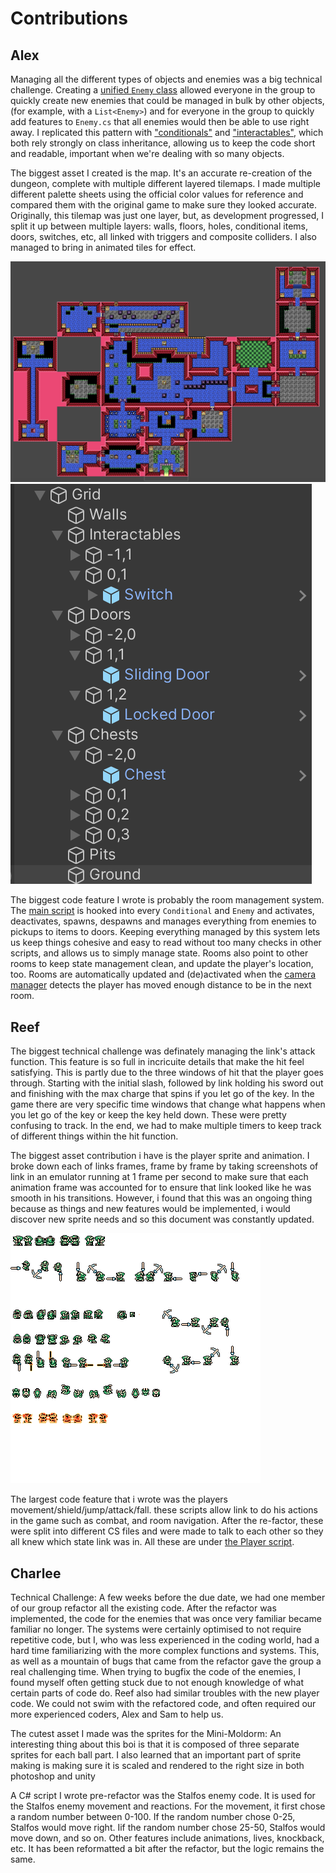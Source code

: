 # Contributions

## Alex

Managing all the different types of objects and enemies was a big technical challenge. Creating a [unified `Enemy` class](Assets/Scripts/Enemies/Enemy.cs) allowed everyone in the group to quickly create new enemies that could be managed in bulk by other objects, (for example, with a `List<Enemy>`) and for everyone in the group to quickly add features to `Enemy.cs` that all enemies would then be able to use right away. I replicated this pattern with ["conditionals"](Assets/Scripts/Conditionals/Conditional.cs) and ["interactables"](Assets/Scripts/Interactables/Interactable.cs), which both rely strongly on class inheritance, allowing us to keep the code short and readable, important when we're dealing with so many objects.

The biggest asset I created is the map. It's an accurate re-creation of the dungeon, complete with multiple different layered tilemaps. I made multiple different palette sheets using the official color values for reference and compared them with the original game to make sure they looked accurate. Originally, this tilemap was just one layer, but, as development progressed, I split it up between multiple layers: walls, floors, holes, conditional items, doors, switches, etc, all linked with triggers and composite colliders. I also managed to bring in animated tiles for effect.

![Full map](Contributions/map.png)
![Split tilemaps](Contributions/hierarchy.png)

The biggest code feature I wrote is probably the room management system. The [main script](Assets/Scripts/Utilities/Room.cs) is hooked into every `Conditional` and `Enemy` and activates, deactivates, spawns, despawns and manages everything from enemies to pickups to items to doors. Keeping everything managed by this system lets us keep things cohesive and easy to read without too many checks in other scripts, and allows us to simply manage state. Rooms also point to other rooms to keep state management clean, and update the player's location, too. Rooms are automatically updated and (de)activated when the [camera manager](Assets/Scripts/Utilities/CameraMovement.cs) detects the player has moved enough distance to be in the next room.


## Reef

The biggest technical challenge was definately managing the link's attack function. This feature is so full in incricuite details that make the hit feel satisfying. This is partly due to the three windows of hit that the player goes through. Starting with the initial slash, followed by link holding his sword out and finishing with the max charge that spins if you let go of the key. In the game there are very specific time windows that change what happens when you let go of the key or keep the key held down. These were pretty confusing to track. In the end, we had to make multiple timers to keep track of different things within the hit function.

The biggest asset contribution i have is the player sprite and animation. I broke down each of links frames, frame by frame by taking screenshots of link in an emulator running at 1 frame per second to make sure that each animation frame was accounted for to ensure that link looked like he was smooth in his transitions. However, i found that this was an ongoing thing because as things and new features would be implemented, i would discover new sprite needs and so this document was constantly updated.

![Sprite Sheet](Contributions/sprite_sheet.png)

The largest code feature that i wrote was the players movement/shield/jump/attack/fall. these scripts allow link to do his actions in the game such as combat, and room navigation. After the re-factor, these were split into different CS files and were made to talk to each other so they all knew which state link was in. All these are under [the Player script](Assets/Scripts/Player/Player.cs).


## Charlee

Technical Challenge: A few weeks before the due date, we had one member of our group refactor all the existing code. After the refactor was implemented, the code for the enemies that was once very familiar became familiar no longer. The systems were certainly optimised to not require repetitive code, but I, who was less experienced in the coding world, had a hard time familiarizing with the more complex functions and systems. This, as well as a mountain of bugs that came from the refactor gave the group a real challenging time. When trying to bugfix the code of the enemies, I found myself often getting stuck due to not enough knowledge of what certain parts of code do. Reef also had similar troubles with the new player code. We could not swim with the refactored code, and often required our more experienced coders, Alex and Sam to help us.

The cutest asset I made was the sprites for the Mini-Moldorm:
An interesting thing about this boi is that it is composed of three separate sprites for each ball part. I also learned that an important part of sprite making is making sure it is scaled and rendered to the right size in both photoshop and unity

A C# script I wrote pre-refactor was the Stalfos enemy code. It is used for the Stalfos enemy movement and reactions. For the movement, it first chose a random number between 0-100. If the random number chose 0-25, Stalfos would move right. Iif the random number chose 25-50, Stalfos would move down, and so on. Other features include animations, lives, knockback, etc. It has been reformatted a bit after the refactor, but the logic remains the same.

